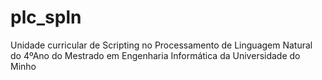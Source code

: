 # plc_spln
Unidade curricular de Scripting no Processamento de Linguagem Natural do 4ºAno do Mestrado em Engenharia Informática da Universidade do Minho
